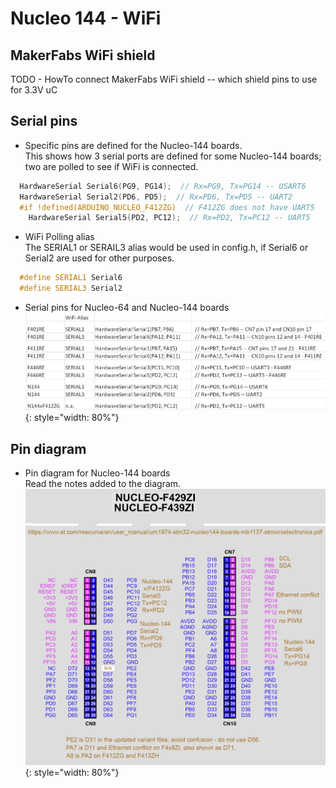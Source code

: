 # Nucleo 144 - WiFi

## MakerFabs WiFi shield
TODO - HowTo connect MakerFabs WiFi shield -- which shield pins to use for 3.3V uC

## Serial pins

- Specific pins are defined for the Nucleo-144 boards.  
  This shows how 3 serial ports are defined for some Nucleo-144 boards; two are polled to see if WiFi is connected.

```cpp
  HardwareSerial Serial6(PG9, PG14);  // Rx=PG9, Tx=PG14 -- USART6  
  HardwareSerial Serial2(PD6, PD5);  // Rx=PD6, Tx=PD5 -- UART2  
  #if !defined(ARDUINO_NUCLEO_F412ZG)  // F412ZG does not have UART5  
    HardwareSerial Serial5(PD2, PC12);  // Rx=PD2, Tx=PC12 -- UART5  
```

- WiFi Polling alias  
  The SERIAL1 or SERAIL3 alias would be used in config.h, if Serial6 or Serial2 are used for other purposes.

```cpp
  #define SERIAL1 Serial6  
  #define SERIAL3 Serial2  
```

- Serial pins for Nucleo-64 and Nucleo-144 boards  
  ![8 district pcb](/_static/images/nucleo/nucleo-wifi-pins.png){: style="width: 80%"}  

## Pin diagram

- Pin diagram for Nucleo-144 boards  
  Read the notes added to the diagram.  
  ![8 district pcb](/_static/images/nucleo/serial-nucleo144.png){: style="width: 80%"}  
